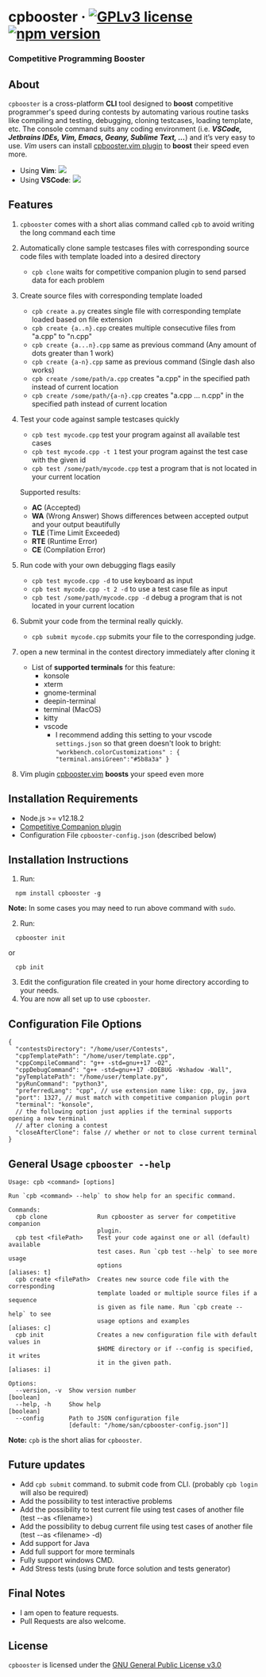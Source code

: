 # cpbooster &middot; [![GPLv3 license](https://img.shields.io/badge/License-GPLv3-blue.svg)](https://github.com/searleser97/cpbooster/blob/master/LICENSE) [![npm version](https://badge.fury.io/js/cpbooster.svg#)](https://badge.fury.io/js/cpbooster)

### Competitive Programming Booster

## About

`cpbooster` is a cross-platform **CLI** tool designed to **boost** competitive programmer's speed during contests by automating various routine tasks like compiling and testing, debugging, cloning testcases, loading template, etc. The console command suits any coding environment (i.e. _**VSCode, Jetbrains IDEs, Vim, Emacs, Geany, Sublime Text, ...**_) and it’s very easy to use. _Vim_ users can install [cpbooster.vim plugin](https://github.com/searleser97/cpbooster.vim) to **boost** their speed even more.

- Using **Vim**: <img src="https://searleser97.gitlab.io/competitive-programming-notes/cpbooster/cpbooster.gif"/>
- Using **VSCode**: <img src="https://searleser97.gitlab.io/competitive-programming-notes/cpbooster/cpbooster_vscode.gif"/>

## Features

1. `cpbooster` comes with a short alias command called `cpb` to avoid writing the long command each time
1. Automatically clone sample testcases files with corresponding source code files with template loaded into a desired directory
   - `cpb clone` waits for competitive companion plugin to send parsed data for each problem
1. Create source files with corresponding template loaded
   - `cpb create a.py` creates single file with corresponding template loaded based on file extension
   - `cpb create {a..n}.cpp` creates multiple consecutive files from "a.cpp" to "n.cpp"
   - `cpb create {a...n}.cpp` same as previous command (Any amount of dots greater than 1 work)
   - `cpb create {a-n}.cpp` same as previous command (Single dash also works)
   - `cpb create /some/path/a.cpp` creates "a.cpp" in the specified path instead of current location
   - `cpb create /some/path/{a-n}.cpp` creates "a.cpp ... n.cpp" in the specified path instead of current location
1. Test your code against sample testcases quickly

   - `cpb test mycode.cpp` test your program against all available test cases
   - `cpb test mycode.cpp -t 1` test your program against the test case with the given id
   - `cpb test /some/path/mycode.cpp` test a program that is not located in your current location

   Supported results:

   - **AC** (Accepted)
   - **WA** (Wrong Answer) Shows differences between accepted output and your output beautifully
   - **TLE** (Time Limit Exceeded)
   - **RTE** (Runtime Error)
   - **CE** (Compilation Error)

1. Run code with your own debugging flags easily
   - `cpb test mycode.cpp -d` to use keyboard as input
   - `cpb test mycode.cpp -t 2 -d` to use a test case file as input
   - `cpb test /some/path/mycode.cpp -d` debug a program that is not located in your current location
1. Submit your code from the terminal really quickly.
   - `cpb submit mycode.cpp` submits your file to the corresponding judge.
1. open a new terminal in the contest directory immediately after cloning it

   - List of **supported terminals** for this feature:
     - konsole
     - xterm
     - gnome-terminal
     - deepin-terminal
     - terminal (MacOS)
     - kitty
     - vscode
       - I recommend adding this setting to your vscode `settings.json` so that green doesn't look to bright:
         `"workbench.colorCustomizations" : { "terminal.ansiGreen":"#5b8a3a" }`

1. Vim plugin [cpbooster.vim](https://github.com/searleser97/cpbooster.vim) **boosts** your speed even more

## Installation Requirements

- Node.js >= v12.18.2
- [Competitive Companion plugin](https://github.com/jmerle/competitive-companion)
- Configuration File `cpbooster-config.json` (described below)

## Installation Instructions

1. Run:

```shell
  npm install cpbooster -g
```

**Note:** In some cases you may need to run above command with `sudo`.

2. Run:

```shell
  cpbooster init
```

or

```shell
  cpb init
```

3. Edit the configuration file created in your home directory according to your needs.
4. You are now all set up to use `cpbooster`.

## Configuration File Options

```jsonc
{
  "contestsDirectory": "/home/user/Contests",
  "cppTemplatePath": "/home/user/template.cpp",
  "cppCompileCommand": "g++ -std=gnu++17 -O2",
  "cppDebugCommand": "g++ -std=gnu++17 -DDEBUG -Wshadow -Wall",
  "pyTemplatePath": "/home/user/template.py",
  "pyRunCommand": "python3",
  "preferredLang": "cpp", // use extension name like: cpp, py, java
  "port": 1327, // must match with competitive companion plugin port
  "terminal": "konsole",
  // the following option just applies if the terminal supports opening a new terminal
  // after cloning a contest
  "closeAfterClone": false // whether or not to close current terminal
}
```

## General Usage `cpbooster --help`

```
Usage: cpb <command> [options]

Run `cpb <command> --help` to show help for an specific command.

Commands:
  cpb clone              Run cpbooster as server for competitive companion
                         plugin.
  cpb test <filePath>    Test your code against one or all (default) available
                         test cases. Run `cpb test --help` to see more usage
                         options                                    [aliases: t]
  cpb create <filePath>  Creates new source code file with the corresponding
                         template loaded or multiple source files if a sequence
                         is given as file name. Run `cpb create --help` to see
                         usage options and examples                 [aliases: c]
  cpb init               Creates a new configuration file with default values in
                         $HOME directory or if --config is specified, it writes
                         it in the given path.                      [aliases: i]

Options:
  --version, -v  Show version number                                   [boolean]
  --help, -h     Show help                                             [boolean]
  --config       Path to JSON configuration file
                 [default: "/home/san/cpbooster-config.json"]]
```

**Note:** `cpb` is the short alias for `cpbooster`.

## Future updates

- Add `cpb submit` command. to submit code from CLI. (probably `cpb login` will also be required)
- Add the possibility to test interactive problems
- Add the possibility to test current file using test cases of another file (test --as \<filename>)
- Add the possibility to debug current file using test cases of another file (test --as \<filename> -d)
- Add support for Java
- Add full support for more terminals
- Fully support windows CMD.
- Add Stress tests (using brute force solution and tests generator)

## Final Notes

- I am open to feature requests.
- Pull Requests are also welcome.

## License

`cpbooster` is licensed under the [GNU General Public License v3.0](https://github.com/searleser97/cpbooster/blob/master/LICENSE)
